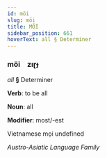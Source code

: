 ```yaml
---
id: möi
slug: möi
title: MÖİ
sidebar_position: 661
hoverText: all § Determiner
---
```


### möi&emsp;<span kind="abugida">ƶıɽɟ</span>

*all* **§** Determiner

**Verb**: to be all

**Noun**: all

**Modifier**: most/-est

Vietnamese mọi  undefined

*Austro-Asiatic Language Family*